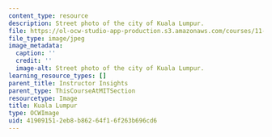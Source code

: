 ```yaml
---
content_type: resource
description: Street photo of the city of Kuala Lumpur.
file: https://ol-ocw-studio-app-production.s3.amazonaws.com/courses/11-384-malaysia-sustainable-cities-practicum-spring-2018/419091512eb8b86264f16f263b696cd6_Kampung-Bharu.jpg
file_type: image/jpeg
image_metadata:
  caption: ''
  credit: ''
  image-alt: Street photo of the city of Kuala Lumpur.
learning_resource_types: []
parent_title: Instructor Insights
parent_type: ThisCourseAtMITSection
resourcetype: Image
title: Kuala Lumpur
type: OCWImage
uid: 41909151-2eb8-b862-64f1-6f263b696cd6
---
```

